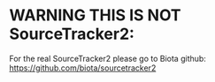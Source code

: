 # WARNING THIS IS NOT SourceTracker2:

For the real SourceTracker2 please go to Biota github: 
https://github.com/biota/sourcetracker2

